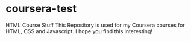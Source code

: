 # coursera-test
HTML Course Stuff
This Repository is used for my Coursera courses for HTML, CSS and Javascript. I hope you find this interesting!
